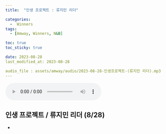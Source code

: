 ```yaml
---
title:  "인생 프로젝트 : 류지민 리더" 

categories:
  -  Winners
tags:
  - [Amway, Winners, N&B]

toc: true
toc_sticky: true

date: 2023-08-28
last_modified_at: 2023-08-28

audio_file : assets/amway/audio/2023-08-28-인생프로젝트-(류지민 리더).mp3
---
```


<audio src="{{ page.audio_file | relative_url }}" controls loop></audio>


## 인생 프로젝트 / 류지민 리더 (8/28)

+ 